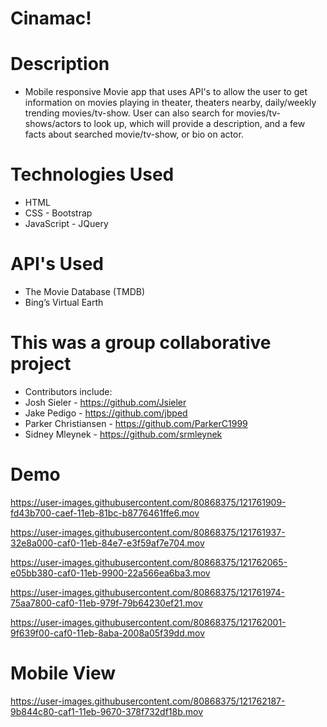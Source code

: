 # Cinamac!

# Description
* Mobile responsive Movie app that uses API's to allow the user to get information on movies playing in theater, theaters nearby, daily/weekly trending movies/tv-show. User can also search for movies/tv-shows/actors to look up, which will provide a description, and a few facts about searched movie/tv-show, or bio on actor.

# Technologies Used
* HTML
* CSS - Bootstrap
* JavaScript - JQuery
# API's Used 
 * The Movie Database (TMDB)
 * Bing’s Virtual Earth

# This was a group collaborative project
* Contributors include:
* Josh Sieler - https://github.com/Jsieler
* Jake Pedigo - https://github.com/jbped
* Parker Christiansen - https://github.com/ParkerC1999
* Sidney Mleynek - https://github.com/srmleynek


# Demo 
https://user-images.githubusercontent.com/80868375/121761909-fd43b700-caef-11eb-81bc-b8776461ffe6.mov

https://user-images.githubusercontent.com/80868375/121761937-32e8a000-caf0-11eb-84e7-e3f59af7e704.mov

https://user-images.githubusercontent.com/80868375/121762065-e05bb380-caf0-11eb-9900-22a566ea6ba3.mov

https://user-images.githubusercontent.com/80868375/121761974-75aa7800-caf0-11eb-979f-79b64230ef21.mov

https://user-images.githubusercontent.com/80868375/121762001-9f639f00-caf0-11eb-8aba-2008a05f39dd.mov

# Mobile View 

https://user-images.githubusercontent.com/80868375/121762187-9b844c80-caf1-11eb-9670-378f732df18b.mov


